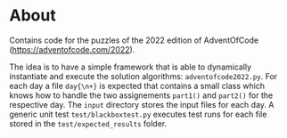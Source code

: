 # About
Contains code for the puzzles of the 2022 edition of AdventOfCode (https://adventofcode.com/2022).

The idea is to have a simple framework that is able to dynamically instantiate and execute the solution
algorithms: `adventofcode2022.py`.
For each day a file `day{\n+}` is expected that contains a small class which knows how to handle the two
assignements `part1()` and `part2()` for the respective day.
The `input` directory stores the input files for each day. 
A generic unit test `test/blackboxtest.py` executes test runs for each file stored in the 
`test/expected_results` folder.
